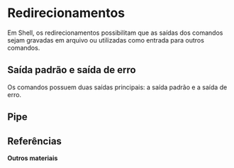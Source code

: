 # Redirecionamentos

Em Shell, os redirecionamentos possibilitam que as saídas dos comandos sejam gravadas em arquivo ou utilizadas como entrada para outros comandos.

## Saída padrão e saída de erro

Os comandos possuem duas saídas principais: a saída padrão e a saída de erro.

## Pipe

## Referências

**Outros materiais**  